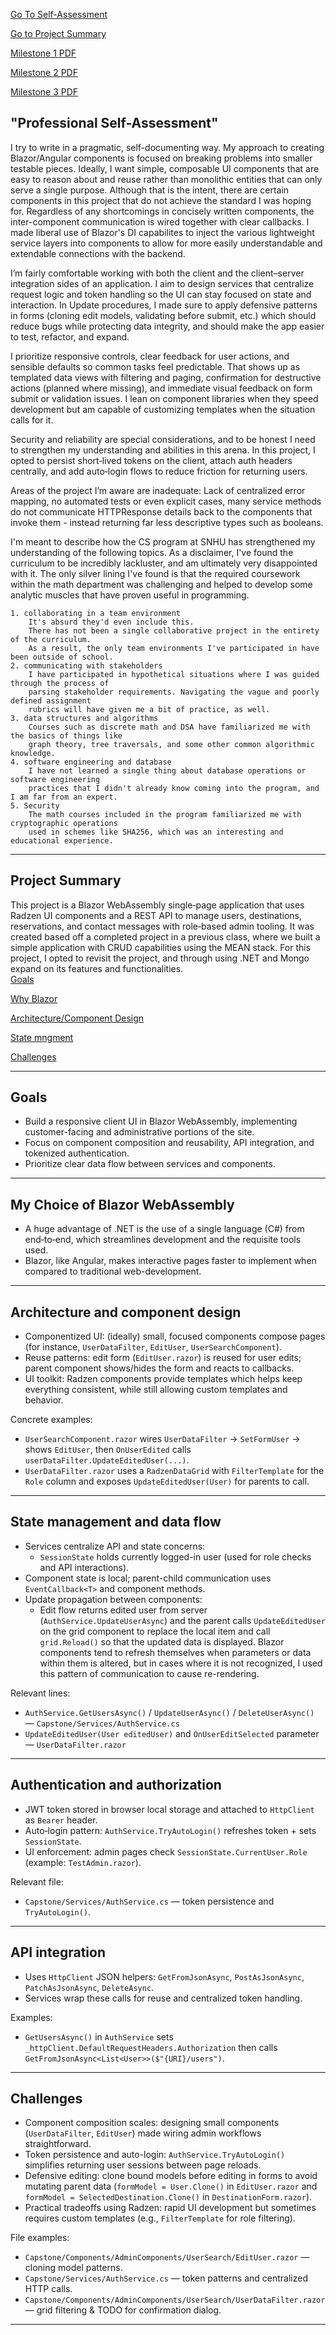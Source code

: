 ﻿[Go To Self-Assessment](#professional-self-assessment)


[Go to Project Summary](#project-summary)

[Milestone 1 PDF](pages/pdf/Baecher_mod1.pdf)


[Milestone 2 PDF](pages/pdf/Baecher_mod3.pdf)


[Milestone 3 PDF](pages/pdf/Baecher_mod5.pdf)



## "Professional Self-Assessment"
I try to write in a pragmatic, self-documenting way. My approach to creating Blazor/Angular components is focused on breaking problems into smaller testable pieces. Ideally, I want simple, composable UI components that are easy to reason about and reuse rather than monolithic entities that can only serve a single purpose. Although that is the intent, there are certain components in this project that do not achieve the standard I was hoping for. Regardless of any shortcomings in concisely written components, the inter-component communication is wired together with clear callbacks. I made liberal use of Blazor's DI capabilites to inject the various lightweight service layers into components to allow for more easily understandable and extendable connections with the backend.


I’m fairly comfortable working with both the client and the client–server integration sides of an application. I aim to design services that centralize request logic and token handling so the UI can stay focused on state and interaction. In Update procedures, I made sure to apply defensive patterns in forms (cloning edit models, validating before submit, etc.) which should reduce bugs while protecting data integrity, and should make the app easier to test, refactor, and expand.


I prioritize responsive controls, clear feedback for user actions, and sensible defaults so common tasks feel predictable. That shows up as templated data views with filtering and paging, confirmation for destructive actions (planned where missing), and immediate visual feedback on form submit or validation issues. I lean on component libraries when they speed development but am capable of customizing templates when the situation calls for it.


Security and reliability are special considerations, and to be honest I need to strengthen my understanding and abilities in this arena. In this project, I opted to persist short‑lived tokens on the client, attach auth headers centrally, and add auto‑login flows to reduce friction for returning users.


Areas of the project I’m aware are inadequate: Lack of centralized error mapping, no automated tests or even explicit cases, many service methods do not communicate HTTPResponse details back to the components that invoke them - instead returning far less descriptive types such as booleans.


I'm meant to describe how the CS program at SNHU has strengthened my understanding of the following topics. As a disclaimer, I've found the curriculum to be incredibly lackluster, and am ultimately very disappointed with it. The only silver lining I've found is that the required coursework within the math department was challenging and helped to develop some analytic muscles that have proven useful in programming.


	1. collaborating in a team environment
		It's absurd they'd even include this.
		There has not been a single collaborative project in the entirety of the curriculum. 
		As a result, the only team environments I've participated in have been outside of school.
	2. communicating with stakeholders
		I have participated in hypothetical situations where I was guided through the process of 
		parsing stakeholder requirements. Navigating the vague and poorly defined assignment 
		rubrics will have given me a bit of practice, as well.
	3. data structures and algorithms
		Courses such as discrete math and DSA have familiarized me with the basics of things like 
		graph theory, tree traversals, and some other common algorithmic knowledge.
	4. software engineering and database
		I have not learned a single thing about database operations or software engineering 
		practices that I didn't already know coming into the program, and I am far from an expert.
	5. Security
		The math courses included in the program familiarized me with cryptographic operations 
		used in schemes like SHA256, which was an interesting and educational experience.
	
---

## Project Summary
This project is a Blazor WebAssembly single‑page application that uses Radzen UI components and a REST API to manage users, destinations, reservations, and contact messages with role‑based admin tooling. It was created based off a completed project in a previous class, where we built a simple application with CRUD capabilities using the MEAN stack. For this project, I opted to revisit the project, and through using .NET and Mongo expand on its features and functionalities.\
[Goals](#goals)


[Why Blazor](#my-choice-of-blazor-webassembly)


[Architecture/Component Design](#architecture-and-component-design)


[State mngment](#state-management-and-data-flow)


[Challenges](#challenges)



---

## Goals 
- Build a responsive client UI in Blazor WebAssembly, implementing customer-facing and administrative portions of the site.
- Focus on component composition and reusability, API integration, and tokenized authentication.
- Prioritize clear data flow between services and components.

---

## My Choice of Blazor WebAssembly
- A huge advantage of .NET is the use of a single language (C#) from end‑to‑end, which streamlines development and the requisite tools used.
- Blazor, like Angular, makes interactive pages faster to implement when compared to traditional web-development.

---

## Architecture and component design
- Componentized UI: (ideally) small, focused components compose pages (for instance, `UserDataFilter`, `EditUser`, `UserSearchComponent`).
- Reuse patterns: edit form (`EditUser.razor`) is reused for user edits; parent component shows/hides the form and reacts to callbacks.
- UI toolkit: Radzen components provide templates which helps keep everything consistent, while still allowing custom templates and behavior.

Concrete examples:
- `UserSearchComponent.razor` wires `UserDataFilter` -> `SetFormUser` -> shows `EditUser`, then `OnUserEdited` calls `userDataFilter.UpdateEditedUser(...)`.
- `UserDataFilter.razor` uses a `RadzenDataGrid` with `FilterTemplate` for the `Role` column and exposes `UpdateEditedUser(User)` for parents to call.

---

## State management and data flow
- Services centralize API and state concerns:
  - `SessionState` holds currently logged-in user (used for role checks and API interactions).
- Component state is local; parent-child communication uses `EventCallback<T>` and component methods.
- Update propagation between components:
  - Edit flow returns edited user from server (`AuthService.UpdateUserAsync`) and the parent calls `UpdateEditedUser` on the grid component to replace the local item and call `grid.Reload()` so that the updated data is displayed. Blazor components tend to refresh themselves when parameters or data within them is altered, but in cases where it is not recognized, I used this pattern of communication to cause re-rendering.

Relevant lines:
- `AuthService.GetUsersAsync()` / `UpdateUserAsync()` / `DeleteUserAsync()` — `Capstone/Services/AuthService.cs`
- `UpdateEditedUser(User editedUser)` and `OnUserEditSelected` parameter — `UserDataFilter.razor`

---

## Authentication and authorization
- JWT token stored in browser local storage and attached to `HttpClient` as `Bearer` header.
- Auto‑login pattern: `AuthService.TryAutoLogin()` refreshes token + sets `SessionState`.
- UI enforcement: admin pages check `SessionState.CurrentUser.Role` (example: `TestAdmin.razor`).

Relevant file:
- `Capstone/Services/AuthService.cs` — token persistence and `TryAutoLogin()`.

---

## API integration
- Uses `HttpClient` JSON helpers: `GetFromJsonAsync`, `PostAsJsonAsync`, `PatchAsJsonAsync`, `DeleteAsync`.
- Services wrap these calls for reuse and centralized token handling.

Examples:
- `GetUsersAsync()` in `AuthService` sets `_httpClient.DefaultRequestHeaders.Authorization` then calls `GetFromJsonAsync<List<User>>($"{URI}/users")`.

---

## Challenges
- Component composition scales: designing small components (`UserDataFilter`, `EditUser`) made wiring admin workflows straightforward.
- Token persistence and auto-login: `AuthService.TryAutoLogin()` simplifies returning user sessions between page reloads.
- Defensive editing: clone bound models before editing in forms to avoid mutating parent data (`formModel = User.Clone()` in `EditUser.razor` and `formModel = SelectedDestination.Clone()` in `DestinationForm.razor`).
- Practical tradeoffs using Radzen: rapid UI development but sometimes requires custom templates (e.g., `FilterTemplate` for role filtering).

File examples:
- `Capstone/Components/AdminComponents/UserSearch/EditUser.razor` — cloning model patterns.
- `Capstone/Services/AuthService.cs` — token patterns and centralized HTTP calls.
- `Capstone/Components/AdminComponents/UserSearch/UserDataFilter.razor` — grid filtering & TODO for confirmation dialog.

---